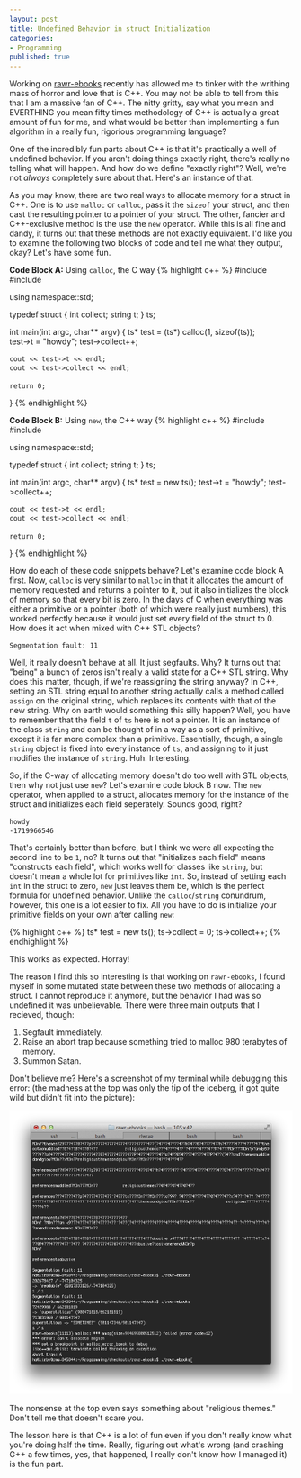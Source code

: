 ```yaml
---
layout: post
title: Undefined Behavior in struct Initialization
categories:
- Programming
published: true
---
```

Working on [rawr-ebooks](http://github.com/hatkirby/rawr-ebooks) recently has allowed me to tinker with the writhing mass of horror and love that is C++. You may not be able to tell from this that I am a massive fan of C++. The nitty gritty, say what you mean and EVERTHING you mean fifty times methodology of C++ is actually a great amount of fun for me, and what would be better than implementing a fun algorithm in a really fun, rigorious programming language?

One of the incredibly fun parts about C++ is that it's practically a well of undefined behavior. If you aren't doing things exactly right, there's really no telling what will happen. And how do we define "exactly right"? Well, we're not *always* completely sure about that. Here's an instance of that.

As you may know, there are two real ways to allocate memory for a struct in C++. One is to use `malloc` or `calloc`, pass it the `sizeof` your struct, and then cast the resulting pointer to a pointer of your struct. The other, fancier and C++-exclusive method is the use the `new` operator. While this is all fine and dandy, it turns out that these methods are not exactly equivalent. I'd like you to examine the following two blocks of code and tell me what they output, okay? Let's have some fun.

**Code Block A:** Using `calloc`, the C way
{% highlight c++ %}
#include <iostream>
#include <string>

using namespace::std;

typedef struct
{
    int collect;
    string t;
} ts;

int main(int argc, char** argv)
{
    ts* test = (ts*) calloc(1, sizeof(ts));    
    test->t = "howdy";
    test->collect++;
    
    cout << test->t << endl;
    cout << test->collect << endl;
	
    return 0;
}
{% endhighlight %}

**Code Block B:** Using `new`, the C++ way
{% highlight c++ %}
#include <iostream>
#include <string>

using namespace::std;

typedef struct
{
    int collect;
    string t;
} ts;

int main(int argc, char** argv)
{
    ts* test = new ts();
    test->t = "howdy";
    test->collect++;
    
    cout << test->t << endl;
    cout << test->collect << endl;
	
    return 0;
}
{% endhighlight %}

How do each of these code snippets behave? Let's examine code block A first. Now, `calloc` is very similar to `malloc` in that it allocates the amount of memory requested and returns a pointer to it, but it also initializes the block of memory so that every bit is zero. In the days of C when everything was either a primitive or a pointer (both of which were really just numbers), this worked perfectly because it would just set every field of the struct to 0. How does it act when mixed with C++ STL objects?

    Segmentation fault: 11
   
Well, it really doesn't behave at all. It just segfaults. Why? It turns out that "being" a bunch of zeros isn't really a valid state for a C++ STL string. Why does this matter, though, if we're reassigning the string anyway? In C++, setting an STL string equal to another string actually calls a method called `assign` on the original string, which replaces its contents with that of the new string. Why on earth would something this silly happen? Well, you have to remember that the field `t` of `ts` here is not a pointer. It is an instance of the class `string` and can be thought of in a way as a sort of primitive, except it is far more complex than a primitive. Essentially, though, a single `string` object is fixed into every instance of `ts`, and assigning to it just modifies the instance of `string`. Huh. Interesting.

So, if the C-way of allocating memory doesn't do too well with STL objects, then why not just use `new`? Let's examine code block B now. The `new` operator, when applied to a struct, allocates memory for the instance of the struct and initializes each field seperately. Sounds good, right?

    howdy
    -1719966546

That's certainly better than before, but I think we were all expecting the second line to be `1`, no? It turns out that "initializes each field" means "constructs each field", which works well for classes like `string`, but doesn't mean a whole lot for primitives like `int`. So, instead of setting each `int` in the struct to zero, `new` just leaves them be, which is the perfect formula for undefined behavior. Unlike the `calloc`/`string` conundrum, however, this one is a lot easier to fix. All you have to do is initialize your primitive fields on your own after calling `new`:

{% highlight c++ %}
ts* test = new ts();
ts->collect = 0;
ts->collect++;
{% endhighlight %}

This works as expected. Horray!

The reason I find this so interesting is that working on `rawr-ebooks`, I found myself in some mutated state between these two methods of allocating a struct. I cannot reproduce it anymore, but the behavior I had was so undefined it was unbelievable. There were three main outputs that I recieved, though:

1. Segfault immediately.
2. Raise an abort trap because something tried to malloc 980 terabytes of memory.
3. Summon Satan.

Don't believe me? Here's a screenshot of my terminal while debugging this error: (the madness at the top was only the tip of the iceberg, it got quite wild but didn't fit into the picture):

<a href="/assets/images/2013-10-06-undefined-behavior-in-struct-initialization/terminal.png"><img src="/assets/images/2013-10-06-undefined-behavior-in-struct-initialization/terminal.png"></a>

The nonsense at the top even says something about "religious themes." Don't tell me that doesn't scare you.

The lesson here is that C++ is a lot of fun even if you don't really know what you're doing half the time. Really, figuring out what's wrong (and crashing G++ a few times, yes, that happened, I really don't know how I managed it) is the fun part.
